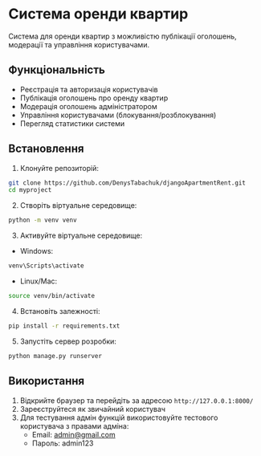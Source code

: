 # Система оренди квартир

Система для оренди квартир з можливістю публікації оголошень, модерації та управління користувачами.

## Функціональність

- Реєстрація та авторизація користувачів
- Публікація оголошень про оренду квартир
- Модерація оголошень адміністратором
- Управління користувачами (блокування/розблокування)
- Перегляд статистики системи


## Встановлення

1. Клонуйте репозиторій:
```bash
git clone https://github.com/DenysTabachuk/djangoApartmentRent.git
cd myproject
```

2. Створіть віртуальне середовище:
```bash
python -m venv venv
```

3. Активуйте віртуальне середовище:
- Windows:
```bash
venv\Scripts\activate
```
- Linux/Mac:
```bash
source venv/bin/activate
```

4. Встановіть залежності:
```bash
pip install -r requirements.txt
```

5. Запустіть сервер розробки:
```bash
python manage.py runserver
```

## Використання

1. Відкрийте браузер та перейдіть за адресою `http://127.0.0.1:8000/`
2. Зареєструйтеся як звичайний користувач
3. Для тестування адмін функцій використовуйте тестового користувача з правами адміна:
   - Email: admin@gmail.com
   - Пароль: admin123